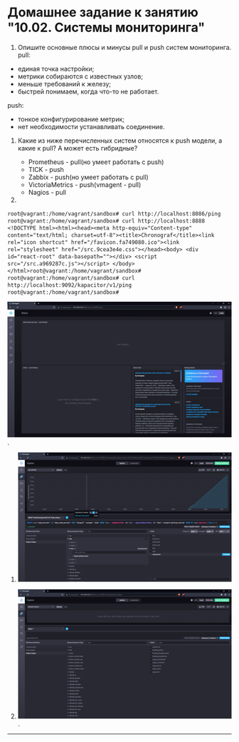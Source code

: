 # Домашнее задание к занятию "10.02. Системы мониторинга"

1. Опишите основные плюсы и минусы pull и push систем мониторинга.
pull:  
 - единая точка настройки;
 - метрики собираются с известных узлов;
 - меньше требований к железу;
 - быстрей понимаем, когда что-то не работает.

push:
 - тонкое конфигурирование метрик;
 - нет необходимости устанавливать соединение.
 
1. Какие из ниже перечисленных систем относятся к push модели, а какие к pull? А может есть гибридные?

    - Prometheus - pull(но умеет работать с push)
    - TICK - push
    - Zabbix - push(но умеет работать с pull)
    - VictoriaMetrics - push(vmagent - pull)
    - Nagios - pull

1. 
```
root@vagrant:/home/vagrant/sandbox# curl http://localhost:8086/ping
root@vagrant:/home/vagrant/sandbox# curl http://localhost:8888
<!DOCTYPE html><html><head><meta http-equiv="Content-type" content="text/html; charset=utf-8"><title>Chronograf</title><link rel="icon shortcut" href="/favicon.fa749080.ico"><link rel="stylesheet" href="/src.9cea3e4e.css"></head><body> <div id="react-root" data-basepath=""></div> <script src="/src.a969287c.js"></script> </body></html>root@vagrant:/home/vagrant/sandbox#
root@vagrant:/home/vagrant/sandbox# curl http://localhost:9092/kapacitor/v1/ping
root@vagrant:/home/vagrant/sandbox#
```
  
![image скриншот веб-интерфейса ПО chronograf](chronograf.png).   
  
1. ![image скриншот с отображением метрик утилизации места на диске](disk_usage.png)  

1. ![image криншот с отображением метрик docker](docker-plug.png).

---

